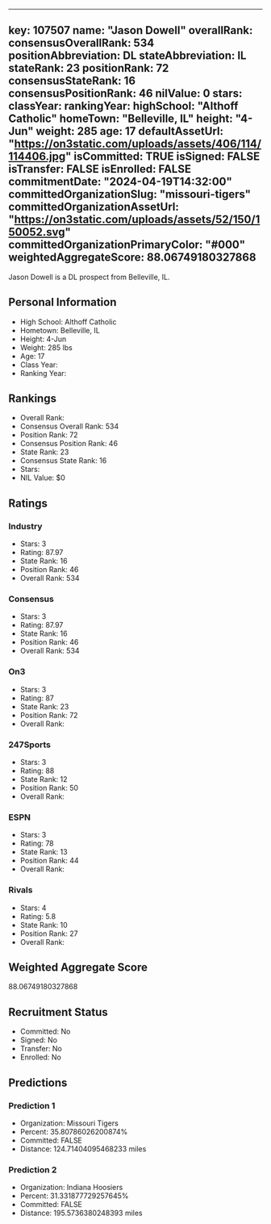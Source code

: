 ---
  key: 107507
  name: "Jason Dowell"
  overallRank: 
  consensusOverallRank: 534
  positionAbbreviation: DL
  stateAbbreviation: IL
  stateRank: 23
  positionRank: 72
  consensusStateRank: 16
  consensusPositionRank: 46
  nilValue: 0
  stars: 
  classYear: 
  rankingYear: 
  highSchool: "Althoff Catholic"
  homeTown: "Belleville, IL"
  height: "4-Jun"
  weight: 285
  age: 17
  defaultAssetUrl: "https://on3static.com/uploads/assets/406/114/114406.jpg"
  isCommitted: TRUE
  isSigned: FALSE
  isTransfer: FALSE
  isEnrolled: FALSE
  commitmentDate: "2024-04-19T14:32:00"
  committedOrganizationSlug: "missouri-tigers"
  committedOrganizationAssetUrl: "https://on3static.com/uploads/assets/52/150/150052.svg"
  committedOrganizationPrimaryColor: "#000"
  weightedAggregateScore: 88.06749180327868
  ---
  
  Jason Dowell is a DL prospect from Belleville, IL.
  
  ## Personal Information
  - High School: Althoff Catholic
  - Hometown: Belleville, IL
  - Height: 4-Jun
  - Weight: 285 lbs
  - Age: 17
  - Class Year: 
  - Ranking Year: 
  
  ## Rankings
  - Overall Rank: 
  - Consensus Overall Rank: 534
  - Position Rank: 72
  - Consensus Position Rank: 46
  - State Rank: 23
  - Consensus State Rank: 16
  - Stars: 
  - NIL Value: $0
  
  ## Ratings
  
  ### Industry
  - Stars: 3
  - Rating: 87.97
  - State Rank: 16
  - Position Rank: 46
  - Overall Rank: 534
  
  ### Consensus
  - Stars: 3
  - Rating: 87.97
  - State Rank: 16
  - Position Rank: 46
  - Overall Rank: 534
  
  ### On3
  - Stars: 3
  - Rating: 87
  - State Rank: 23
  - Position Rank: 72
  - Overall Rank: 
  
  ### 247Sports
  - Stars: 3
  - Rating: 88
  - State Rank: 12
  - Position Rank: 50
  - Overall Rank: 
  
  ### ESPN
  - Stars: 3
  - Rating: 78
  - State Rank: 13
  - Position Rank: 44
  - Overall Rank: 
  
  ### Rivals
  - Stars: 4
  - Rating: 5.8
  - State Rank: 10
  - Position Rank: 27
  - Overall Rank: 
  
  ## Weighted Aggregate Score
  88.06749180327868
  
  ## Recruitment Status
  - Committed: No
  - Signed: No
  - Transfer: No
  - Enrolled: No
  
  
  
  ## Predictions
  
  ### Prediction 1
  - Organization: Missouri Tigers
  - Percent: 35.80786026200874%
  - Committed: FALSE
  - Distance: 124.71404095468233 miles
  
  ### Prediction 2
  - Organization: Indiana Hoosiers
  - Percent: 31.331877729257645%
  - Committed: FALSE
  - Distance: 195.5736380248393 miles
  